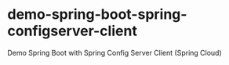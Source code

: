 # demo-spring-boot-spring-configserver-client
Demo Spring Boot with Spring Config Server Client (Spring Cloud)

